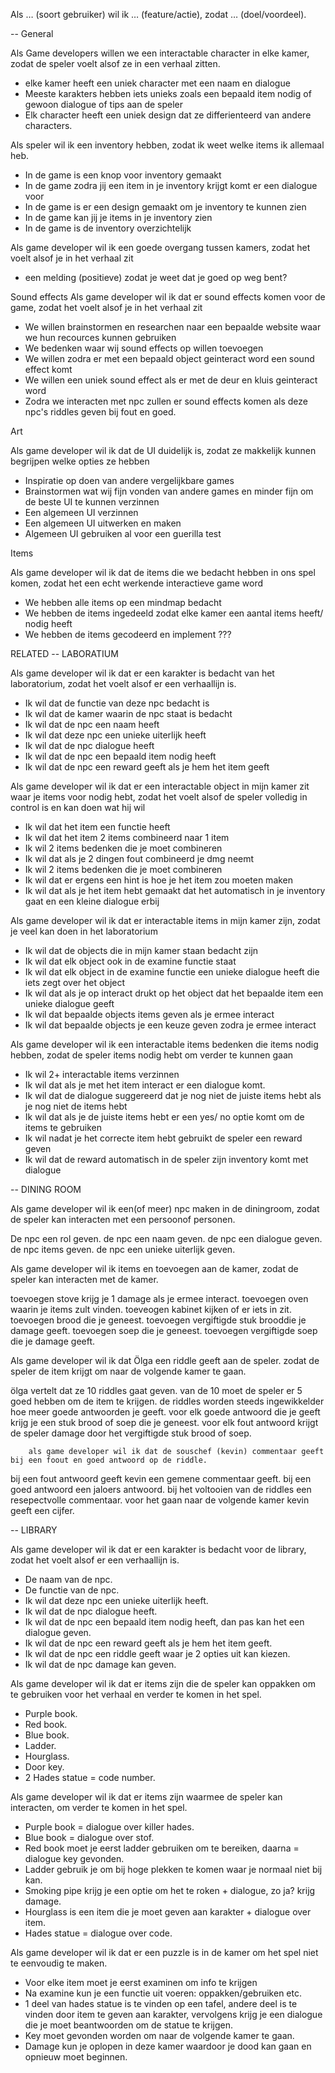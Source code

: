 Als … (soort gebruiker) wil ik … (feature/actie), zodat … (doel/voordeel).

-- General

Als Game developers willen we een interactable character in elke kamer, zodat de speler voelt alsof ze in een verhaal zitten. 

- elke kamer heeft een uniek character met een naam en dialogue
- Meeste karakters hebben iets unieks zoals een bepaald item nodig of gewoon dialogue of tips aan de speler
- Elk character heeft een uniek design dat ze differienteerd van andere characters. 

Als speler wil ik een inventory hebben, zodat ik weet welke items ik allemaal heb. 

- In de game is een knop voor inventory gemaakt
- In de game zodra jij een item in je inventory krijgt komt er een dialogue voor
- In de game is er een design gemaakt om je inventory te kunnen zien
- In de game kan jij je items in je inventory zien
- In de game is de inventory overzichtelijk



Als game developer wil ik een goede overgang tussen kamers, zodat het voelt alsof je in het verhaal zit

- een melding (positieve) zodat je weet dat je goed op weg bent?


Sound effects 
Als game developer wil ik dat er sound effects komen voor de game, zodat het voelt alsof je in het verhaal zit

- We willen brainstormen en researchen naar een bepaalde website waar we hun recources kunnen gebruiken
- We bedenken waar wij sound effects op willen toevoegen
- We willen zodra er met een bepaald object geinteract word een sound effect komt
- We willen een uniek sound effect als er met de deur en kluis geinteract word
- Zodra we interacten met npc zullen er sound effects komen als deze npc's riddles geven bij fout en goed. 

Art

Als game developer wil ik dat de UI duidelijk is, zodat ze makkelijk kunnen begrijpen welke opties ze hebben

- Inspiratie op doen van andere vergelijkbare games
- Brainstormen wat wij fijn vonden van andere games en minder fijn om de beste UI te kunnen verzinnen
- Een algemeen UI verzinnen
- Een algemeen UI uitwerken en maken
- Algemeen UI gebruiken al voor een guerilla test



Items

Als game developer wil ik dat de items die we bedacht hebben in ons spel komen, zodat het een echt werkende interactieve game word

- We hebben alle items op een mindmap bedacht
- We hebben de items ingedeeld zodat elke kamer een aantal items heeft/ nodig heeft
- We hebben de items gecodeerd en implement
???

RELATED 
-- LABORATIUM 

Als game developer wil ik dat er een karakter is bedacht van het laboratorium, zodat het voelt alsof er een verhaallijn is.

- Ik wil dat de functie van deze npc bedacht is
- Ik wil dat de kamer waarin de npc staat is bedacht
- Ik wil dat de npc een naam heeft 
- Ik wil dat deze npc een unieke uiterlijk heeft
- Ik wil dat de npc dialogue heeft
- Ik wil dat de npc een bepaald item nodig heeft
- Ik wil dat de npc een reward geeft als je hem het item geeft

Als game developer wil ik dat er een interactable object in mijn kamer zit waar je items voor nodig hebt, zodat het voelt alsof de speler volledig in control is en kan doen wat hij wil

- Ik wil dat het item een functie heeft
- Ik wil dat het item 2 items combineerd naar 1 item
- Ik wil 2 items bedenken die je moet combineren
- Ik wil dat als je 2 dingen fout combineerd je dmg neemt
- Ik wil 2 items bedenken die je moet combineren
- Ik wil dat er ergens een hint is hoe je het item zou moeten maken
- Ik wil dat als je het item hebt gemaakt dat het automatisch in je inventory gaat en een kleine dialogue erbij

Als game developer wil ik dat er interactable items in mijn kamer zijn, zodat je veel kan doen in het laboratorium

- Ik wil dat de objects die in mijn kamer staan bedacht zijn
- Ik wil dat elk object ook in de examine functie staat
- Ik wil dat elk object in de examine functie een unieke dialogue heeft die iets zegt over het object
- Ik wil dat als je op interact drukt op het object dat het bepaalde item een unieke dialogue geeft
- Ik wil dat bepaalde objects items geven als je ermee interact
- Ik wil dat bepaalde objects je een keuze geven zodra je ermee interact

Als game developer wil ik een interactable items bedenken die items nodig hebben, zodat de speler items nodig hebt om verder te kunnen gaan

- Ik wil 2+ interactable items verzinnen 
- Ik wil dat als je met het item interact er een dialogue komt.
- Ik wil dat de dialogue suggereerd dat je nog niet de juiste items hebt als je nog niet de items hebt
- Ik wil dat als je de juiste items hebt er een yes/ no optie komt om de items te gebruiken
- Ik wil nadat je het correcte item hebt gebruikt de speler een reward geven 
- Ik wil dat de reward automatisch in de speler zijn inventory komt met dialogue

-- DINING ROOM

Als game developer wil ik een(of meer) npc maken in de diningroom, zodat de speler kan interacten met een persoonof personen.

De npc een rol geven.
de npc een naam geven.
de npc een dialogue geven.
de npc items geven.
de npc een unieke uiterlijk geven.

Als game developer wil ik items en toevoegen aan de kamer, zodat de speler kan interacten met de kamer.

toevoegen stove krijg je 1 damage als je ermee interact.
toevoegen oven waarin je items zult vinden.
toeveogen kabinet kijken of er iets in zit.
toevoegen brood die je geneest.
toevoegen vergiftigde stuk brooddie je damage geeft.
toevoegen soep die je geneest.
toevoegen vergiftigde soep die je damage geeft.

Als game developer wil ik dat Ölga een riddle geeft aan de speler. zodat de speler de item krijgt om naar de volgende kamer te gaan.

ölga vertelt dat ze 10 riddles gaat geven.
van de 10 moet de speler er 5 goed hebben om de item te krijgen.
de riddles worden steeds ingewikkelder hoe meer goede antwoorden je geeft.
voor elk goede antwoord die je geeft krijg je een stuk brood of soep die je geneest.
voor elk fout antwoord krijgt de speler damage door het vergiftigde stuk brood of soep.

        als game developer wil ik dat de souschef (kevin) commentaar geeft bij een foout en goed antwoord op de riddle.

bij een fout antwoord geeft kevin een gemene commentaar geeft.
bij een goed antwoord een jaloers antwoord.
bij het voltooien van de riddles een resepectvolle commentaar.
voor het gaan naar de volgende kamer kevin geeft een cijfer.

-- LIBRARY

Als game developer wil ik dat er een karakter is bedacht voor de library, zodat het voelt alsof er een verhaallijn is.

- De naam van de npc.
- De functie van de npc.
- Ik wil dat deze npc een unieke uiterlijk heeft.
- Ik wil dat de npc dialogue heeft.
- Ik wil dat de npc een bepaald item nodig heeft, dan pas kan het een dialogue geven.
- Ik wil dat de npc een reward geeft als je hem het item geeft.
- Ik wil dat de npc een riddle geeft waar je 2 opties uit kan kiezen.
- Ik wil dat de npc damage kan geven.

Als game developer wil ik dat er items zijn die de speler kan oppakken om te gebruiken voor het verhaal en verder te komen in het spel.

- Purple book.
- Red book.
- Blue book.
- Ladder.
- Hourglass.
- Door key.
- 2 Hades statue = code number.

Als game developer wil ik dat er items zijn waarmee de speler kan interacten, om verder te komen in het spel.

- Purple book = dialogue over killer hades.
- Blue book = dialogue over stof.
- Red book moet je eerst ladder gebruiken om te bereiken, daarna = dialogue key gevonden.
- Ladder gebruik je om bij hoge plekken te komen waar je normaal niet bij kan.
- Smoking pipe krijg je een optie om het te roken + dialogue, zo ja? krijg damage.
- Hourglass is een item die je moet geven aan karakter + dialogue over item.
- Hades statue = dialogue over code.

Als game developer wil ik dat er een puzzle is in de kamer om het spel niet te eenvoudig te maken.

- Voor elke item moet je eerst examinen om info te krijgen
- Na examine kun je een functie uit voeren: oppakken/gebruiken etc.
- 1 deel van hades statue is te vinden op een tafel, andere deel is te vinden door item te geven aan karakter, vervolgens krijg je een dialogue die je moet beantwoorden om de statue te krijgen.
- Key moet gevonden worden om naar de volgende kamer te gaan.
- Damage kun je oplopen in deze kamer waardoor je dood kan gaan en opnieuw moet beginnen.

